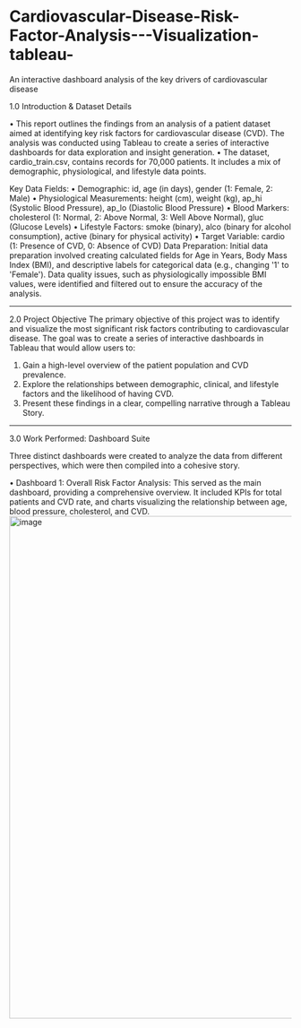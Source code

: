 # Cardiovascular-Disease-Risk-Factor-Analysis---Visualization-tableau-
An interactive dashboard analysis  of the key drivers of cardiovascular disease


1.0	Introduction & Dataset Details

•	This report outlines the findings from an analysis of a patient dataset aimed at identifying key risk factors for cardiovascular disease (CVD). The analysis was conducted using Tableau to create a series of interactive dashboards for data exploration and insight generation.
•	The dataset, cardio_train.csv, contains records for 70,000 patients. It includes a 
           mix of demographic, physiological, and lifestyle data points.

Key Data Fields:
•	Demographic: id, age (in days), gender (1: Female, 2: Male)
•	Physiological Measurements: height (cm), weight (kg), ap_hi (Systolic Blood Pressure), ap_lo (Diastolic Blood Pressure)
•	Blood Markers: cholesterol (1: Normal, 2: Above Normal, 3: Well Above Normal), gluc (Glucose Levels)
•	Lifestyle Factors: smoke (binary), alco (binary for alcohol consumption), active (binary for physical activity)
•	Target Variable: cardio (1: Presence of CVD, 0: Absence of CVD)
          Data Preparation: Initial data preparation involved creating calculated fields      for Age in Years, Body Mass Index (BMI), and descriptive labels for categorical data (e.g., changing '1' to 'Female'). Data quality issues, such as physiologically impossible BMI values, were identified and filtered out to ensure the accuracy of the analysis.
________________________________________
2.0 Project Objective
The primary objective of this project was to identify and visualize the most significant risk factors contributing to cardiovascular disease. The goal was to create a series of interactive dashboards in Tableau that would allow users to:
1.	Gain a high-level overview of the patient population and CVD prevalence.
2.	Explore the relationships between demographic, clinical, and lifestyle factors and the likelihood of having CVD.
3.	Present these findings in a clear, compelling narrative through a Tableau Story.
________________________________________
3.0 Work Performed: Dashboard Suite

Three distinct dashboards were created to analyze the data from different perspectives, which were then compiled into a cohesive story.

•	Dashboard 1: Overall Risk Factor Analysis: This served as the main dashboard, providing a comprehensive overview. It included KPIs for total patients and CVD rate, and charts visualizing the relationship between age, blood pressure, cholesterol, and CVD.
<img width="1125" height="897" alt="image" src="https://github.com/user-attachments/assets/9072a523-85fe-408b-9996-01569f6a0ffa" />
